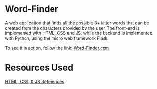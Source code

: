 # Word-Finder

A web application that finds all the possible 3+ letter words that can be created from the characters provided by the user. The front-end is implemented with HTML, CSS and JS, while the backend is implemented with Python, using the micro web framework Flask.

To see it in action, follow the link:
[Word-Finder.com](https://nadeenf.pythonanywhere.com)

###

# Resources Used
[HTML, CSS, & JS References](https://www.w3schools.com/html/default.asp)
